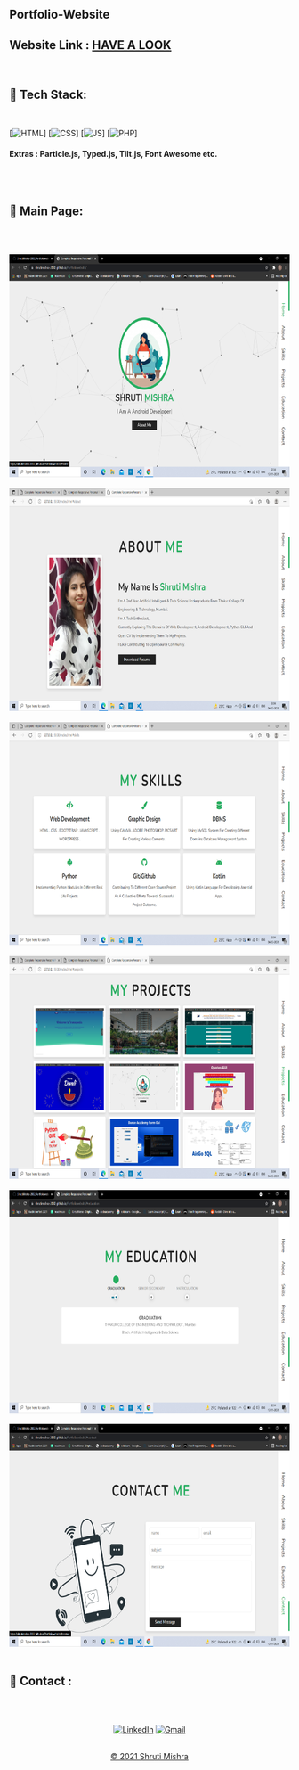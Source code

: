 
## Portfolio-Website

<h2> Website Link : 
<a href="https://shrutimishra-2002.github.io/Portfoliowebsite/" target="_blank">HAVE A LOOK</a>
</h2> 
<br>

## 📌 Tech Stack:
<br>

[![HTML](https://img.shields.io/badge/html5%20-%23E34F26.svg?&style=for-the-badge&logo=html5&logoColor=white)]
[![CSS](https://img.shields.io/badge/css3%20-%231572B6.svg?&style=for-the-badge&logo=css3&logoColor=white)]
[![JS](https://img.shields.io/badge/javascript%20-%23323330.svg?&style=for-the-badge&logo=javascript&logoColor=%23F7DF1E)]
[![PHP](https://img.shields.io/badge/php%20-%23323330.svg?&style=for-the-badge&logo=php&logoColor=%23F7DF1E)]
<br>
#### Extras : Particle.js, Typed.js, Tilt.js, Font Awesome etc.
<br><br>

## 📌 Main Page:
<br><br>

<img src="images/main.png" alt="welcomemainpage" width="700px" height="400px">
<br><br>
<img src="images/about.png" alt="about" width="700px" height="400px">
<br><br>

<img src="images/skills.png" alt="skills" width="700px" height="400px">
<br><br>

<img src="images/projects.png" alt="projects" width="700px" height="400px">
<br><br>

<img src="images/education.png" alt="education" width="700px" height="400px">
<br><br>

<img src="images/contact.png" alt="contact" width="700px" height="400px">
<br><br>

<h2>📌 Contact :</h2>
<br><br>

<div align="center">

<a  href="https://www.linkedin.com/in/shruti-mishra-b270a7203/" target="_blank"><img alt="LinkedIn" src="https://img.shields.io/badge/linkedin%20-%230077B5.svg?&style=for-the-badge&logo=linkedin&logoColor=white" /></a><span>
<a href="mailto:shrutidmishra2002@gmail.com"><img  alt="Gmail" src="https://img.shields.io/badge/Gmail-D14836?style=for-the-badge&logo=gmail&logoColor=white"/></span>

</div>
<br>
<div align="center">
© 2021 Shruti Mishra </div>